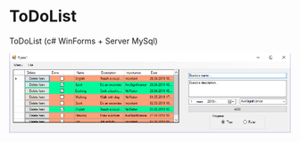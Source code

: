 # ToDoList
ToDoList (c# WinForms + Server MySql)

![alt text](https://github.com/L0rd1k/ToDoList/blob/master/temp_result.png)
